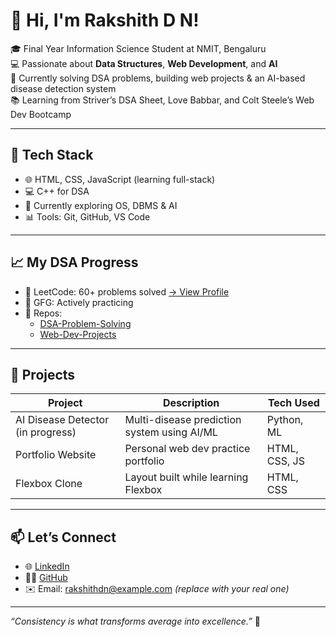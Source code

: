 # 👋 Hi, I'm Rakshith D N!

🎓 Final Year Information Science Student at NMIT, Bengaluru  
💻 Passionate about **Data Structures**, **Web Development**, and **AI**  
🎯 Currently solving DSA problems, building web projects & an AI-based disease detection system  
📚 Learning from Striver’s DSA Sheet, Love Babbar, and Colt Steele’s Web Dev Bootcamp

---

## 🚀 Tech Stack

- 🌐 HTML, CSS, JavaScript (learning full-stack)
- 💻 C++ for DSA
- 🧠 Currently exploring OS, DBMS & AI
- 📊 Tools: Git, GitHub, VS Code

---

## 📈 My DSA Progress

- 🔸 LeetCode: 60+ problems solved [→ View Profile](https://leetcode.com/rakshithdn/)
- 🔸 GFG: Actively practicing
- 🔸 Repos:
  - [DSA-Problem-Solving](https://github.com/rakshithdn/DSA-Problem-Solving)
  - [Web-Dev-Projects](https://github.com/rakshithdn/Web-Dev-Projects)

---

## 📌 Projects

| Project                            | Description                                    | Tech Used        |
|------------------------------------|------------------------------------------------|------------------|
| AI Disease Detector (in progress) | Multi-disease prediction system using AI/ML    | Python, ML       |
| Portfolio Website                 | Personal web dev practice portfolio            | HTML, CSS, JS    |
| Flexbox Clone                     | Layout built while learning Flexbox            | HTML, CSS        |

---

## 📫 Let’s Connect

- 🌐 [LinkedIn](https://www.linkedin.com/in/rakshith-d-n/)
- 🧑‍💻 [GitHub](https://github.com/rakshithdn)
- ✉️ Email: rakshithdn@example.com *(replace with your real one)*

---

_“Consistency is what transforms average into excellence.”_ 🌱  


<!--
**RakshithDN/RakshithDN** is a ✨ _special_ ✨ repository because its `README.md` (this file) appears on your GitHub profile.

Here are some ideas to get you started:

- 🔭 I’m currently working on ...
- 🌱 I’m currently learning ...
- 👯 I’m looking to collaborate on ...
- 🤔 I’m looking for help with ...
- 💬 Ask me about ...
- 📫 How to reach me: ...
- 😄 Pronouns: ...
- ⚡ Fun fact: ...
-->
